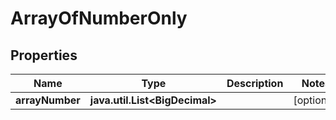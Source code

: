 

# ArrayOfNumberOnly


## Properties

| Name | Type | Description | Notes |
|------------ | ------------- | ------------- | -------------|
|**arrayNumber** | **java.util.List&lt;BigDecimal&gt;** |  |  [optional] |



